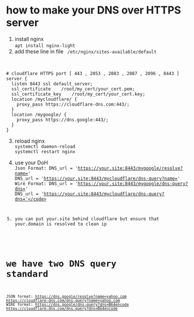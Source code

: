 # how to make your DNS over HTTPS server
1. install nginx<br>
<code>apt install nginx-light</code>
2. add these line in file
<code> /etc/nginx/sites-available/default </code><br>
<code>
# cloudflare HTTPS port [ 443 , 2053 , 2083 , 2087 , 2096 , 8443 ]
server {
  listen 8443 ssl default_server;	
  ssl_certificate    /root/my_cert/your_cert.pem;
  ssl_certificate_key    /root/my_cert/your_cert.key;	
  location /mycloudflare/ {
    proxy_pass https://cloudflare-dns.com:443/;
  }
  location /mygoogle/ {
    proxy_pass https://dns.google:443/;
  }	
}
</code>

3. reload nginx<br>
<code>systemctl daemon-reload</code><br>
<code>systemctl restart nginx</code><br>

4. use your DoH<br>
<code>Json Format:
DNS_url = 'https://your.site:8443/mygoogle/resolve?name='
DNS_url = 'https://your.site:8443/mycloudflare/dns-query?name='
Wire Format:
DNS_url = 'https://your.site:8443/mygoogle/dns-query?dns='
DNS_url = 'https://your.site:8443/mycloudflare/dns-query?dns='</code>

5. you can put your.site behind cloudflare but ensure that your.domain is resolved to clean ip 

# we have two DNS query standard
<code>JSON format:
https://dns.google/resolve?name=yahoo.com
https://cloudflare-dns.com/dns-query?name=yahoo.com
WIRE format:
https://dns.google/dns-query?dns=B64encode
https://cloudflare-dns.com/dns-query?dns=B64encode</code>


